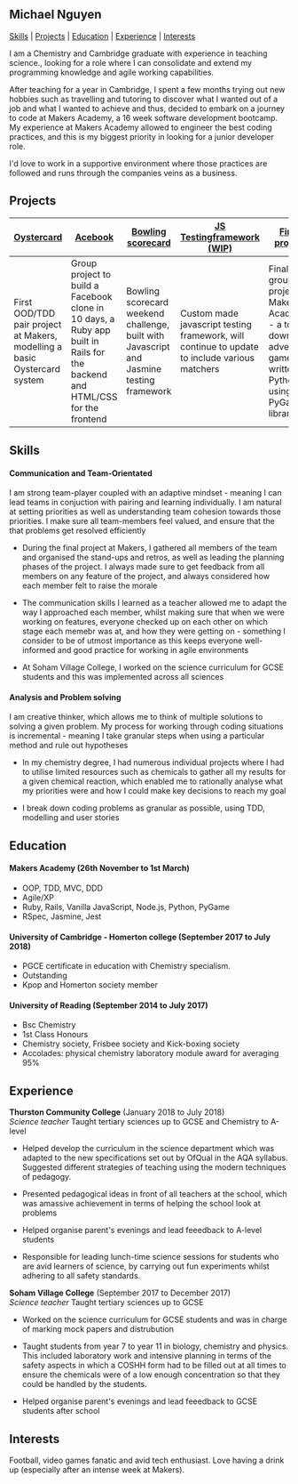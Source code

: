 ## Michael Nguyen
[Skills](#Skills) | [Projects](#Projects) | [Education](#Education) | [Experience](#Experience) |  [Interests](#Interests)

I am a Chemistry and Cambridge graduate with experience in teaching science., looking for a role where I can consolidate and extend my programming knowledge and agile working capabilities.

After teaching for a year in Cambridge, I spent a few months trying out new hobbies such as travelling and tutoring to discover what I wanted out of a job and what I wanted to achieve and thus, decided to embark on a journey to code at Makers Academy, a 16 week software development bootcamp. My experience at Makers Academy allowed to engineer the best coding practices, and this is my biggest priority in looking for a junior developer role. 

I'd love to work in a supportive environment where those practices are followed and runs through the companies veins as a business. 

## Projects
| [Oystercard](https://github.com/michaelnguyen974/finaloystercard)  | [Acebook](https://github.com/michaelnguyen974/acebook-Justice_Moo) | [Bowling scorecard](https://github.com/michaelnguyen974/bowling_challenge) | [JS Testingframework (WIP)](https://github.com/michaelnguyen974/TestFrameWork_JS) | [Final project](https://github.com/michaelnguyen974/orthogonal-quest)
|-------------| -----------|-------------------------| ---- | ------------ |
| First OOD/TDD pair project at Makers, modelling a basic Oystercard system | Group project to build a Facebook clone in 10 days, a Ruby app built in Rails for the backend and HTML/CSS for the frontend   | Bowling scorecard weekend challenge, built with Javascript and Jasmine testing framework| Custom made javascript testing framework, will continue to update to include various matchers | Final group project at Makers Academy - a top-down, adventure game written in Python using the PyGame library

## Skills

#### Communication and Team-Orientated 
I am strong team-player coupled with an adaptive mindset - meaning I can lead teams in conjuction with pairing and learning individually. I am natural at setting priorities as well as understanding team cohesion towards those priorities. I make sure all team-members feel valued, and ensure that the that problems get resolved efficiently

- During the final project at Makers, I gathered all members of the team and organised the stand-ups and retros, as well as leading the planning phases of the project. I always made sure to get feedback from all members on any feature of the project, and always considered how each member felt to raise the morale

- The communication skills I learned as a teacher allowed me to adapt the way I approached each member, whilst making sure that when we were working on features, everyone checked up on each other on which stage each memebr was at, and how they were getting on - something I consider to be of utmost importance as this keeps everyone well-informed and good practice for working in agile environments

- At Soham Village College, I worked on the science curriculum for GCSE students and this was implemented across all sciences

#### Analysis and Problem solving 
I am creative thinker, which allows me to think of multiple solutions to solving a given problem. My process for working through coding situations is incremental - meaning I take granular steps when using a particular method and rule out hypotheses

- In my chemistry degree, I had numerous individual projects where I had to utilise limited resources such as chemicals to gather all my results for a given chemical reaction, which enabled me to rationally analyse what my priorities were and how I could make key decisions to reach my goal

- I break down coding problems as granular as possible, using TDD, modelling and user stories

## Education

#### Makers Academy (26th November to 1st March)

- OOP, TDD, MVC, DDD
- Agile/XP
- Ruby, Rails, Vanilla JavaScript, Node.js, Python, PyGame
- RSpec, Jasmine, Jest

#### University of Cambridge - Homerton college (September 2017 to July 2018)

- PGCE certificate in education with Chemistry specialism.
- Outstanding 
- Kpop and Homerton society member

#### University of Reading (September 2014 to July 2017)

- Bsc Chemistry 
- 1st Class Honours
- Chemistry society, Frisbee society and Kick-boxing society
- Accolades: physical chemistry laboratory module award for averaging 95%

## Experience
**Thurston Community College** (January 2018 to July 2018)    
*Science teacher*
Taught tertiary sciences up to GCSE and Chemistry to A-level

- Helped develop the curriculum in the science department which was adapted to the new specifications set out by OfQual in the AQA syllabus. Suggested different strategies of teaching using the modern techniques of pedagogy.

- Presented pedagogical ideas in front of all teachers at the school, which was amassive achievement in terms of helping the school look at problems 

- Helped organise parent's evenings and lead feeedback to A-level students

- Responsible for leading lunch-time science sessions for students who are avid learners of science, by carrying out fun experiments whilst adhering to all safety standards.

**Soham Village College** (September 2017 to December 2017)  
*Science teacher*
Taught tertiary sciences up to GCSE

- Worked on the science curriculum for GCSE students and was in charge of marking mock papers and distrubution

- Taught students from year 7 to year 11 in biology, chemistry and physics. This included laboratory work and intensive planning in terms of the safety aspects in which a COSHH form had to be filled out at all times to ensure the chemicals were of a low enough concentration so that they could be handled by the students. 

- Helped organise parent's evenings and lead feeedback to GCSE students after school


## Interests

Football, video games fanatic and avid tech enthusiast. 
Love having a drink up (especially after an intense week at Makers).
